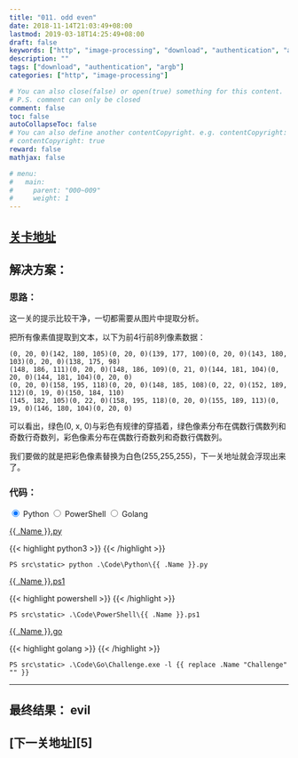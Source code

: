 ```yaml
---
title: "011. odd even"
date: 2018-11-14T21:03:49+08:00
lastmod: 2019-03-18T14:25:49+08:00
draft: false
keywords: ["http", "image-processing", "download", "authentication", "argb"]
description: ""
tags: ["download", "authentication", "argb"]
categories: ["http", "image-processing"]

# You can also close(false) or open(true) something for this content.
# P.S. comment can only be closed
comment: false
toc: false
autoCollapseToc: false
# You can also define another contentCopyright. e.g. contentCopyright: "This is another copyright."
# contentCopyright: true
reward: false
mathjax: false

# menu:
#   main:
#     parent: "000~009"
#     weight: 1
---
```


## [关卡地址][1]

## 解决方案：

### 思路：

这一关的提示比较干净，一切都需要从图片中提取分析。

把所有像素值提取到文本，以下为前4行前8列像素数据：

```
(0, 20, 0)(142, 180, 105)(0, 20, 0)(139, 177, 100)(0, 20, 0)(143, 180, 103)(0, 20, 0)(138, 175, 98)
(148, 186, 111)(0, 20, 0)(148, 186, 109)(0, 21, 0)(144, 181, 104)(0, 20, 0)(144, 181, 104)(0, 20, 0)
(0, 20, 0)(158, 195, 118)(0, 20, 0)(148, 185, 108)(0, 22, 0)(152, 189, 112)(0, 19, 0)(150, 184, 110)
(145, 182, 105)(0, 22, 0)(158, 195, 118)(0, 20, 0)(155, 189, 113)(0, 19, 0)(146, 180, 104)(0, 20, 0)
```

可以看出，绿色(0, x, 0)与彩色有规律的穿插着，绿色像素分布在偶数行偶数列和奇数行奇数列，彩色像素分布在偶数行奇数列和奇数行偶数列。

我们要做的就是把彩色像素替换为白色(255,255,255)，下一关地址就会浮现出来了。

### 代码：

<div>
    <input id="tab-python" type="radio" name="code-tabs" class="code-tabs" checked>
    <label class="language-label" for="tab-python">Python</label>
    <input id="tab-powershell" type="radio" name="code-tabs" class="code-tabs">
    <label class="language-label" for="tab-powershell">PowerShell</label>
    <input id="tab-golang" type="radio" name="code-tabs" class="code-tabs">
    <label class="language-label" for="tab-golang">Golang</label>
    <section id="content-python" class="content-section">
        <p><a href="../../Code/Python/{{ .Name }}.py" title="点我下载源码">{{ .Name }}.py</a></p>
{{< highlight python3 >}}
{{< /highlight >}}
        <pre><code>PS src\static> python .\Code\Python\{{ .Name }}.py</code></pre>
    </section>
    <section id="content-powershell" class="content-section">
        <p><a href="../../Code/PowerShell/{{ .Name }}.ps1" title="点我下载源码">{{ .Name }}.ps1</a></p>
{{< highlight powershell >}}
{{< /highlight >}}
        <pre><code>PS src\static> .\Code\PowerShell\{{ .Name }}.ps1</code></pre>
    </section>
    <section id="content-golang" class="content-section">
        <p><a href="../../Code/Go/{{ .Name }}.go" title="点我下载源码">{{ .Name }}.go</a></p>
{{< highlight golang >}}
{{< /highlight >}}
        <pre><code>PS src\static> .\Code\Go\Challenge.exe -l {{ replace .Name "Challenge" "" }}</code></pre>
    </section>
</div>

---
## 最终结果： evil

## [下一关地址][5]

[1]: http://www.pythonchallenge.com/pc/return/5808.html
[2]: http://www.pythonchallenge.com/pc/return/evil.html
